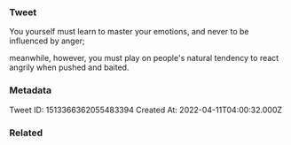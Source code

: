 ### Tweet
You yourself must learn to master your emotions, and never to be influenced by anger;

meanwhile, however, you must play on people's natural tendency to react angrily when pushed and baited.

### Metadata
Tweet ID: 1513366362055483394
Created At: 2022-04-11T04:00:32.000Z

### Related


